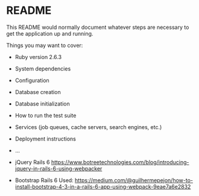 # README

This README would normally document whatever steps are necessary to get the
application up and running.

Things you may want to cover:

* Ruby version
 2.6.3
* System dependencies

* Configuration

* Database creation

* Database initialization

* How to run the test suite

* Services (job queues, cache servers, search engines, etc.)

* Deployment instructions

* ...

* jQuery Rails 6
https://www.botreetechnologies.com/blog/introducing-jquery-in-rails-6-using-webpacker

* Bootstrap Rails 6
Used:
https://medium.com/@guilhermepejon/how-to-install-bootstrap-4-3-in-a-rails-6-app-using-webpack-9eae7a6e2832